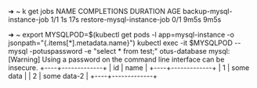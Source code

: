 ➜  ~ k get jobs
NAME                         COMPLETIONS   DURATION   AGE
backup-mysql-instance-job    1/1           1s         17s
restore-mysql-instance-job   0/1           9m5s       9m5s

➜  ~ export MYSQLPOD=$(kubectl get pods -l app=mysql-instance -o jsonpath="{.items[*].metadata.name}")
kubectl exec -it $MYSQLPOD -- mysql -potuspassword -e "select * from test;" otus-database
mysql: [Warning] Using a password on the command line interface can be insecure.
+----+-------------+
| id | name        |
+----+-------------+
|  1 | some data   |
|  2 | some data-2 |
+----+-------------+
